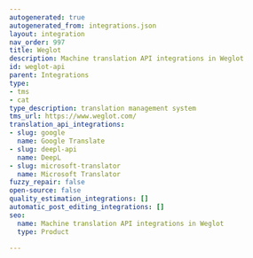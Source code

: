 ```yaml
---
autogenerated: true
autogenerated_from: integrations.json
layout: integration
nav_order: 997
title: Weglot
description: Machine translation API integrations in Weglot
id: weglot-api
parent: Integrations
type:
- tms
- cat
type_description: translation management system
tms_url: https://www.weglot.com/
translation_api_integrations:
- slug: google
  name: Google Translate
- slug: deepl-api
  name: DeepL
- slug: microsoft-translator
  name: Microsoft Translator
fuzzy_repair: false
open-source: false
quality_estimation_integrations: []
automatic_post_editing_integrations: []
seo:
  name: Machine translation API integrations in Weglot
  type: Product

---
```


